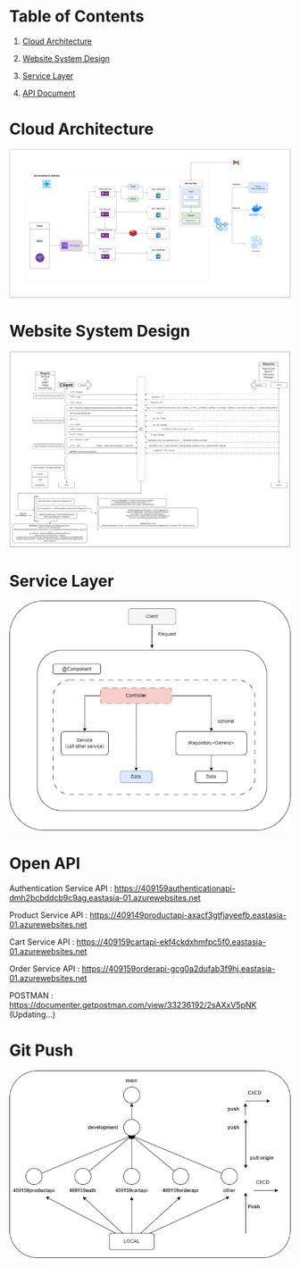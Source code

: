 # Table of Contents

1. [Cloud Architecture](#cloud-architecture)

2. [Website System Design](#website-system-design)

3. [Service Layer](#service-layer)

4. [API Document](#open-api)

# Cloud Architecture

![Cloud Architecture](https://github.com/leh23211213/Demo-Microservice-Based-.NET-Applications/blob/main/docs/CloudArchitecture.drawio.png)

# Website System Design

![Website System Design](https://github.com/leh23211213/Demo-Microservice-Based-.NET-Applications/blob/main/docs/WebsiteSystemDesign.drawio.png)

# Service Layer

![Product Service Layer](https://github.com/leh23211213/Demo-Microservice-Based-.NET-Applications/blob/main/docs/ServiceLayer.drawio.png)

# Open API

Authentication Service API : https://409159authenticationapi-dmh2bcbddcb9c9ag.eastasia-01.azurewebsites.net

Product Service API : https://409149productapi-axacf3gtfjayeefb.eastasia-01.azurewebsites.net

Cart Service API : https://409159cartapi-ekf4ckdxhmfpc5f0.eastasia-01.azurewebsites.net

Order Service API : https://409159orderapi-gcg0a2dufab3f9hj.eastasia-01.azurewebsites.net

POSTMAN : https://documenter.getpostman.com/view/33236192/2sAXxV5pNK (Updating...)

# Git Push

![Git Push](https://github.com/leh23211213/Demo-Microservice-Based-.NET-Applications/blob/main/docs/GitPush.drawio.png)
